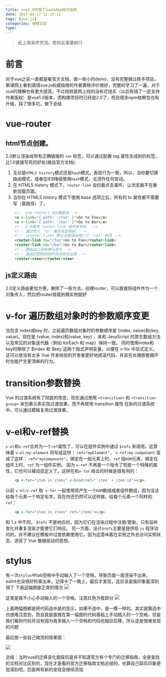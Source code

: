 ```yaml
---
title: vue2.0仿饿了么webApp踩坑指南
date: 2017-04-17 12:33:12
tags: [vue.js]
categories: 编程实战
type:
---
```

>纸上得来终觉浅，绝知此事要躬行

# 前言 #
对于vue之前一直都是看官方文档，做一些小的demo，没有完整做过练手项目，慕课网上看到滴滴vue.js权威指南的作者黄轶评价很好，完整的学习了一遍，对于vue的理解也有更大提高，不过视频是网上找的没有花钱买（以后有钱了一定支持作者版权）是vue1.0版本，而构建项目时已经是2.0了，而且很多npm依赖包也有升级，踩了很多坑，做下总结
#  vue-router #
## html节点创建。 ##
2.0默认渲染成带有正确链接的 `<a>` 标签，可以通过配置 tag 属性生成别的标签，比1.0直接写死的好处(摘自官方文档):

1. 无论是`HTML5 history`模式还是`hash`模式，表现行为一致，所以，当你要切换路由模式，或者在IE9降级使用`hash`模式，无须作任何变动。
2. 在 HTML5 history 模式下，`router-link` 会拦截点击事件，让浏览器不在重新加载页面。
3. 当你在 HTML5 history 模式下使用 base 选项之后，所有的 to 属性都不需要写（基路径）了。

```html
    <!-- vue-router1.0创建路由 -->
    <a v-link="{ path: '/foo' }">Go to Foo</a>
    <a v-link="{ path: '/bar' }">Go to Bar</a>
    <!-- 2.0使用 router-link 组件来导航. -->
    <!-- 通过传入 `to` 属性指定链接. -->
    <!-- <router-link> 默认会被渲染成一个 `<a>` 标签 -->
    <router-link to="/foo">Go to Foo</router-link>
    <router-link to="/bar">Go to Bar</router-link>
    <!-- 路由出口没有神马变化 -->
    <!-- 路由匹配到的组件将渲染在这里 --> 
	<router-view></router-view>
```
## js定义路由 ##
2.0定义路由更加方便，删除了一些方法，创建router，可以直接将组件作为一个对象传入，然后把router挂载到根实例就好
<!--more-->
# v-for 遍历数组对象时的参数顺序变更 #
当包含 index或key 时，之前遍历数组对象时的参数顺序是 (index, value)和(key, value)。现在是 (value, index)和(value, key) ，来和 JavaScript 的原生数组方法以及常见的对象迭代器（例如 forEach 和 map）保持一致。
同时使用index和key时移除了 $index 和 $key 这两个隐式声明变量，以便在 v-for 中显式定义。这可以使没有太多 Vue 开发经验的开发者更好地阅读代码，并且在处理嵌套循环时也能产生更清晰的行为。
# transition参数替换 #
Vue 的过渡系统有了彻底的改变，现在通过使用 `<transition>` 和 `<transition-group>` 来包裹元素实现过渡效果，而不再使用 transition 属性
在新的过渡系统中，可以通过模板复用过渡效果。
# v-el和v-ref替换 #
 `v-el`和`v-ref`合并为一个`ref`属性了，可以在组件实例中通过 `$refs` 来调用。这意味着 `v-el:my-element` 将写成这样： `ref="myElement"`， `v-ref:my-component` 变成了这样： `ref="myComponent"`。绑定在一般元素上时，`ref` 指`DOM`元素，绑定在组件上时，`ref` 为一组件实例。
因为 `v-ref` 不再是一个指令了而是一个特殊的属性，它也可以被动态定义了。这样在和`v-for` 结合的时候是很有用的：
```html
    <p v-for="item in items" v-bind:ref="'item' + item.id"></p>
```
以前 `v-el/v-ref` 和` v-for` 一起使用将产生一个`DOM`数组或者组件数组，因为没法给每个元素一个特定名字。现在你还仍然可以这样做，给每个元素一个同样的`ref`：
```html
    <p v-for="item in items" ref="items"></p>
```
和 1.x 中不同， `$refs` 不是响应的，因为它们在渲染过程中注册/更新。只有监听变化并重复渲染才能使它们响应。
另一方面，设计`$refs`主要是提供给 `js` 程序访问的，并不建议在模板中过度依赖使用它。因为这意味着在实例之外去访问实例状态，违背了 Vue 数据驱动的思想。
# stylus #
有一次`stylus`中tab空格中手动输入了一个空格，导致页面一直渲染不出来，eslint也没很好检查出来，记得卡了一晚上，最后才发现，这应该是我印象最深刻得了
下面这幅图是正常的情况
![](http://i.imgur.com/62qCsXA.png)

这里是我不小心手动输入的一个空格，注意红色方框部分
![](http://i.imgur.com/xMX1qcH.png)

上面两幅图都是把代码选中是的显示，如果不选中，是一模一样的，其实就算选中也很难注意到，而且我是直接在第一幅图的代码基础上手动插入的一个空格，但是我们看到代码并没有因为我多输入一个空格和代码也相应后移，所以这是很难发现的问题

最后放一张自己做完的效果图：

![](http://i.imgur.com/Ww7HXAo.png)

总结：当时vue的迁移变化我踩坑是并不知道官方有个专门的迁移指南，全是查找的文档对比区别的，现在才是看的官方迁移指南文档总结的，也算自己踩坑印象更加深刻吧，后面再有新的发现会继续添加